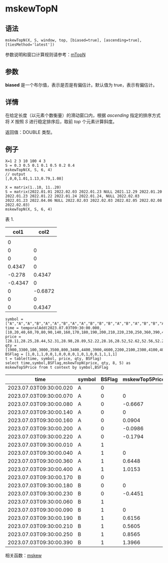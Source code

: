 # mskewTopN

## 语法

`mskewTopN(X, S, window, top, [biased=true], [ascending=true],
[tiesMethod='latest'])`

参数说明和窗口计算规则请参考：[mTopN](../themes/TopN.html)

## 参数

**biased** 是一个布尔值，表示是否是有偏估计。默认值为 true，表示有偏估计。

## 详情

在给定长度（以元素个数衡量）的滑动窗口内，根据 *ascending* 指定的排序方式将 *X* 按照
*S* 进行稳定排序后，取前 *top* 个元素计算斜度。

返回值：DOUBLE 类型。

## 例子

```
X=1 2 3 10 100 4 3
S = 0.3 0.5 0.1 0.1 0.5 0.2 0.4
mskewTopN(X, S, 6, 4)
// output
[,0,0,1.01,1.13,0.79,1.08]

X = matrix(1..10, 11..20)
S = matrix(2022.01.01 2022.02.03 2022.01.23 NULL 2021.12.29 2022.01.20 2022.01.23 2022.01.22 2022.01.24 2022.01.24, NULL 2022.02.03 2022.01.23 2022.04.06 NULL 2022.02.03 2022.02.03 2022.02.05 2022.02.08 2022.02.03)
mskewTopN(X, S, 6, 4)
```

表 1.

| col1 | col2 |
| --- | --- |
|  |  |
| 0 |  |
| 0 | 0 |
| 0 | 0 |
| 0.4347 | 0 |
| -0.278 | 0.4347 |
| -0.4347 | 0 |
| 0 | -0.6872 |
| 0 | 0 |
| 0 | 0.4347 |

```
symbol = ["A","A","A","B","A","A","B","A","A","B","B","B","A","B","A","B","B","A","B","A"]
time = temporalAdd(2023.07.03T09:30:00.000,[10,20,40,60,70,80,90,140,160,170,180,190,200,210,220,230,250,360,390,400],"ms")
price = [28.11,28.25,28.44,52.31,28.98,28.89,52.22,28.16,28.52,52.62,52.56,52.2,28.01,52.43,28.57,52.42,52.19,28.16,52.84,28.18]
qty = [1900,3300,100,3000,3500,800,3400,4400,3900,4600,2200,2100,2300,4100,400,300,3100,2500,1000,2700]
BSFlag = [1,0,1,1,0,0,1,0,0,0,0,1,0,1,0,0,1,1,1,1]
t = table(time, symbol, price, qty, BSFlag)
select time,symbol,BSFlag,mskewTopN(price, qty, 8, 5) as mskewTop5Price from t context by symbol,BSFlag
```

| time | symbol | BSFlag | mskewTop5Price |
| --- | --- | --- | --- |
| 2023.07.03T09:30:00.020 | A | 0 |  |
| 2023.07.03T09:30:00.070 | A | 0 | 0 |
| 2023.07.03T09:30:00.080 | A | 0 | -0.6667 |
| 2023.07.03T09:30:00.140 | A | 0 | 0 |
| 2023.07.03T09:30:00.160 | A | 0 | 0.0904 |
| 2023.07.03T09:30:00.200 | A | 0 | -0.0986 |
| 2023.07.03T09:30:00.220 | A | 0 | -0.1794 |
| 2023.07.03T09:30:00.010 | A | 1 |  |
| 2023.07.03T09:30:00.040 | A | 1 | 0 |
| 2023.07.03T09:30:00.360 | A | 1 | 0.6448 |
| 2023.07.03T09:30:00.400 | A | 1 | 1.0153 |
| 2023.07.03T09:30:00.170 | B | 0 |  |
| 2023.07.03T09:30:00.180 | B | 0 | 0 |
| 2023.07.03T09:30:00.230 | B | 0 | -0.4451 |
| 2023.07.03T09:30:00.060 | B | 1 |  |
| 2023.07.03T09:30:00.090 | B | 1 | 0 |
| 2023.07.03T09:30:00.190 | B | 1 | 0.6156 |
| 2023.07.03T09:30:00.210 | B | 1 | 0.5605 |
| 2023.07.03T09:30:00.250 | B | 1 | 0.8565 |
| 2023.07.03T09:30:00.390 | B | 1 | 1.3966 |

相关函数：[mskew](mskew.html)

